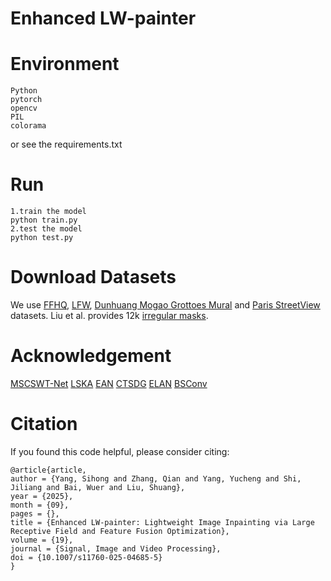 # Enhanced LW-painter

# Environment
    Python
    pytorch
    opencv
    PIL
    colorama
or see the requirements.txt


# Run
    1.train the model
    python train.py
    2.test the model
    python test.py

# Download Datasets
We use [FFHQ](https://github.com/NVlabs/ffhq-dataset), [LFW](http://vis-www.cs.umass.edu/lfw/index.html), [Dunhuang Mogao Grottoes Mural](https://github.com/qinnzou/mural-image-inpainting) and [Paris StreetView](https://github.com/pathak22/context-encoder) datasets. Liu et al. provides 12k [irregular masks](https://nv-adlr.github.io/publication/partialconv-inpainting).

# Acknowledgement
[MSCSWT-Net](https://github.com/bobo0303/MSCSWT-Net)
[LSKA](https://github.com/StevenLauHKHK/Large-Separable-Kernel-Attention)
[EAN](https://github.com/Lihahaah/EAN)
[CTSDG](https://github.com/Xiefan-Guo/CTSDG)
[ELAN](https://github.com/xindongzhang/ELAN)
[BSConv](https://github.com/zeiss-microscopy/BSConv)

# Citation
If you found this code helpful, please consider citing:
    

    @article{article,
    author = {Yang, Sihong and Zhang, Qian and Yang, Yucheng and Shi, Jiliang and Bai, Wuer and Liu, Shuang},
    year = {2025},
    month = {09},
    pages = {},
    title = {Enhanced LW-painter: Lightweight Image Inpainting via Large Receptive Field and Feature Fusion Optimization},
    volume = {19},
    journal = {Signal, Image and Video Processing},
    doi = {10.1007/s11760-025-04685-5}
    }
